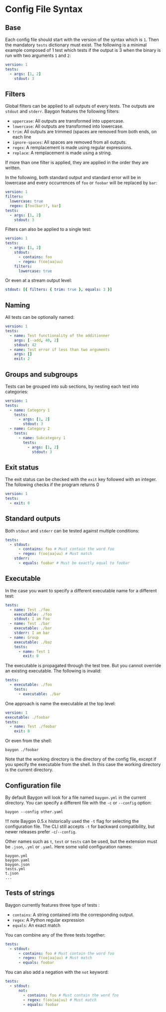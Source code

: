 # Config File Syntax

## Base

Each config file should start with the version of the syntax which is `1`. Then the mandatory `tests` dictionary must exist. The following is a minimal example composed of 1 test which tests if the output is 3 when the binary is run with two arguments `1` and `2`:

```yaml
version: 1
tests:
  - args: [1, 2]
    stdout: 3
```

## Filters

Global filters can be applied to all outputs of every tests. The outputs are `stdout` and `stderr`. Baygon features the following filters:

- `uppercase`: All outputs are transformed into uppercase.
- `lowercase`: All outputs are transformed into lowercase.
- `trim`: All outputs are trimmed (spaces are removed from both ends, on each line
- `ignore-spaces`: All spaces are removed from all outputs.
- `regex`: A remplacement is made using regular expressions.
- `replace`: A remplacement is made using a string.

If more than one filter is applied, they are applied in the order they are written.

In the following, both standard output and standard error will be in lowercase and every occurrences of `foo` or `foobar` will be replaced by `bar`:

```yaml
version: 1
filters:
  lowercase: true
  regex: [foo(bar)?, bar]
tests:
  - args: [1, 2]
    stdout: 3
```

Filters can also be applied to a single test:

```yaml
version: 1
tests:
  - args: [1, 2]
    stdout:
      - contains: foo
      - regex: f(oo|aa|uu)
    filters:
      lowercase: true
```

Or even at a stream output level:

```yaml
stdout: [{ filters: { trim: true }, equals: 3 }]
```

## Naming

All tests can be optionally named:

```yaml
version: 1
tests:
  - name: Test functionality of the additionner
    args: [--add, 40, 2]
    stdout: 42
  - name: Test error if less than two arguments
    args: []
    exit: 2
```

## Groups and subgroups

Tests can be grouped into sub sections, by nesting each test into categories:

```yaml
version: 1
tests:
  - name: Category 1
    tests:
      - args: [1, 2]
        stdout: 3
  - name: Category 2
    tests:
      - name: Subcategory 1
        tests:
          - args: [1, 2]
            stdout: 3
```

## Exit status

The exit status can be checked with the `exit` key followed with an integer. The following checks if the program returns 0

```yaml
version: 1
tests:
  - exit: 0
```

## Standard outputs

Both `stdout` and `stderr` can be tested against multiple conditions:

```yaml
tests:
  - stdout:
      - contains: foo # Must contain the word foo
      - regex: f(oo|aa|uu) # Must match
    stderr:
      - equals: foobar # Must be exactly equal to foobar
```

## Executable

In the case you want to specify a different executable name for a different test:

```yaml
tests:
  - name: Test ./foo
    executable: ./foo
    stdout: I am Foo
  - name: Test ./bar
    executable: ./bar
    stderr: I am bar
  - name: Group
    executable: ./baz
    tests:
      - name: Test 1
        exit: 0
```

The executable is propagated through the test tree. But you cannot override an existing executable. The following is invalid:

```yaml
tests:
  - executable: ./foo
    tests:
      - executable: ./bar
```

One approach is name the executable at the top level:

```yaml
version: 1
executable: ./foobar
tests:
  - name: Test ./foobar
    exit: 0
```

Or even from the shell:

```console
baygon ./foobar
```

Note that the working directory is the directory of the config file, except if you specify the executable from the shell. In this case the working directory is the current directory.

## Configuration file

By default Baygon will look for a file named `baygon.yml` in the current directory. You can specify a different file with the `-c` or `--config` option:

```console
baygon --config other.yaml
```

!!! note
    Baygon 0.5.x historically used the `-t` flag for selecting the configuration file. The CLI still accepts `-t` for backward compatibility, but newer releases prefer `-c`/`--config`.

Other names such as `t`, `test` or `tests` can be used, but the extension must be `.json`, `.yml` or `.yaml`. Here some valid configuration names:

```text
baygon.yml
baygon.yaml
baygon.json
tests.yml
t.json
...
```

## Tests of strings

Baygon currently features three type of tests :

- `contains`: A string contained into the corresponding output.
- `regex`: A Python regular expression
- `equals`: An exact match

You can combine any of the three tests together:

```yaml
tests:
  - stdout:
      - contains: foo # Must contain the word foo
      - regex: f(oo|aa|uu) # Must match
      - equals: foobar
```

You can also add a negation with the `not` keyword:

```yaml
tests:
  - stdout:
      not:
        - contains: foo # Must contain the word foo
        - regex: f(oo|aa|uu) # Must match
        - equals: foobar
```
